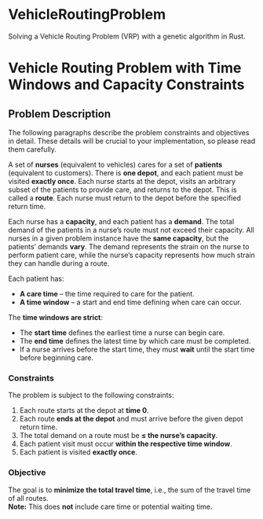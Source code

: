 # VehicleRoutingProblem
Solving a Vehicle Routing Problem (VRP) with a genetic algorithm in Rust.

# Vehicle Routing Problem with Time Windows and Capacity Constraints

## Problem Description

The following paragraphs describe the problem constraints and objectives in detail. These details will be crucial to your implementation, so please read them carefully.

A set of **nurses** (equivalent to vehicles) cares for a set of **patients** (equivalent to customers). There is **one depot**, and each patient must be visited **exactly once**. Each nurse starts at the depot, visits an arbitrary subset of the patients to provide care, and returns to the depot. This is called a **route**. Each nurse must return to the depot before the specified return time.

Each nurse has a **capacity**, and each patient has a **demand**. The total demand of the patients in a nurse’s route must not exceed their capacity. All nurses in a given problem instance have the **same capacity**, but the patients’ demands **vary**. The demand represents the strain on the nurse to perform patient care, while the nurse’s capacity represents how much strain they can handle during a route.

Each patient has:
- **A care time** – the time required to care for the patient.
- **A time window** – a start and end time defining when care can occur.

The **time windows are strict**:
- The **start time** defines the earliest time a nurse can begin care.
- The **end time** defines the latest time by which care must be completed.
- If a nurse arrives before the start time, they must **wait** until the start time before beginning care.

### Constraints
The problem is subject to the following constraints:

1. Each route starts at the depot at **time 0**.
2. Each route **ends at the depot** and must arrive before the given depot return time.
3. The total demand on a route must be **≤ the nurse’s capacity**.
4. Each patient visit must occur **within the respective time window**.
5. Each patient is visited **exactly once**.

### Objective
The goal is to **minimize the total travel time**, i.e., the sum of the travel time of all routes.  
**Note:** This does **not** include care time or potential waiting time.